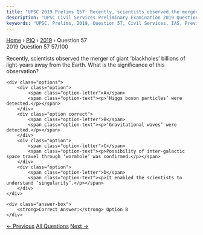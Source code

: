 ```yaml
---
title: "UPSC 2019 Prelims Q57: Recently, scientists observed the merger of giant ‘blackhole..."
description: "UPSC Civil Services Preliminary Examination 2019 Question 57 with options and answer"
keywords: "UPSC, Prelims, 2019, Question 57, Civil Services, IAS, Previous Year Questions"
---
```


<nav class="breadcrumb">
    <a href="../../">Home</a>
    <span>›</span>
    <a href="../">PIQ</a>
    <span>›</span>
    <a href="./">2019</a>
    <span>›</span>
    <span>Question 57</span>
</nav>

<div class="question-header">
    <div class="question-meta">
        <span class="year-badge">2019</span>
        <span class="question-number">Question 57</span>
        <span class="progress">57/100</span>
    </div>
    <div class="progress-bar">
        <div class="progress-fill" style="width: 57.0%"></div>
    </div>
</div>

<div class="question-content">
    <div class="question-text">
        <p>Recently, scientists observed the merger of giant ‘blackholes’ billions of<br />
light-years away from the Earth. What is the significance of this observation?</p>
    </div>
    
    <div class="options">
        <div class="option">
            <span class="option-letter">A</span>
            <span class="option-text"><p>‘Higgs boson particles’ were detected.</p></span>
        </div>
        <div class="option correct">
            <span class="option-letter">B</span>
            <span class="option-text"><p>‘Gravitational waves’ were detected.</p></span>
        </div>
        <div class="option">
            <span class="option-letter">C</span>
            <span class="option-text"><p>Possibility of inter-galactic space travel through ‘wormhole’ was confirmed.</p></span>
        </div>
        <div class="option">
            <span class="option-letter">D</span>
            <span class="option-text"><p>It enabled the scientists to understand ‘singularity’.</p></span>
        </div>
    </div>

    <div class="answer-box">
        <strong>Correct Answer:</strong> Option B
    </div>
</div>

<div class="question-nav">
    <a href="../q056-rna-interference-rnai-technology-has-gained-popula/" class="nav-btn prev">← Previous</a>
    <a href="../" class="nav-btn center">All Questions</a>
    <a href="../q058-which-of-the-following-are-the-reasons-for-the-occ/" class="nav-btn next">Next →</a>
</div>
